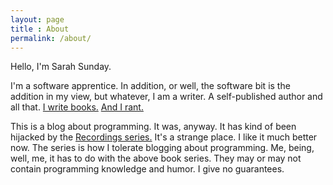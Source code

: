 ```yaml
---
layout: page
title : About
permalink: /about/
---
```


Hello, I'm Sarah Sunday.

I'm a software apprentice. In addition, or well, the software bit is the addition in my view, but whatever, I am a writer. A self-published author and all that. [I write books.](http://www.thespineoftheempire.com/the-series/) [And I rant.](https://medium.com/@sarahasunday/map-of-my-writing-on-medium-96b79c611562#.9kz9g46o9)

This is a blog about programming. It was, anyway. It has kind of been hijacked by the [Recordings series.](/recordings/) It's a strange place. I like it much better now. The series is how I tolerate blogging about programming. Me, being, well, me, it has to do with the above book series. They may or may not contain programming knowledge and humor. I give no guarantees.
